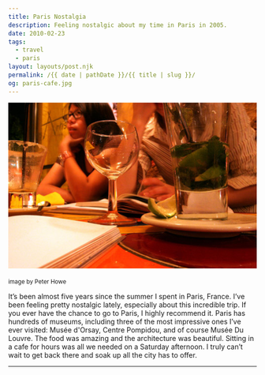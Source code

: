 ```yaml
---
title: Paris Nostalgia
description: Feeling nostalgic about my time in Paris in 2005.
date: 2010-02-23
tags: 
  - travel
  - paris
layout: layouts/post.njk
permalink: /{{ date | pathDate }}/{{ title | slug }}/
og: paris-cafe.jpg
---
```


![me at a cafe in paris](/img/paris-cafe.jpg)

<small class="footnotes">image by Peter Howe</small>

It’s been almost five years since the summer I spent in Paris, France. I’ve been feeling pretty nostalgic lately, especially about this incredible trip. If you ever have the chance to go to Paris, I highly recommend it. Paris has hundreds of museums, including three of the most impressive ones I’ve ever visited: Musée d'Orsay, Centre Pompidou, and of course Musée Du Louvre. The food was amazing and the architecture was beautiful. Sitting in a cafe for hours was all we needed on a Saturday afternoon. I truly can’t wait to get back there and soak up all the city has to offer.

---
